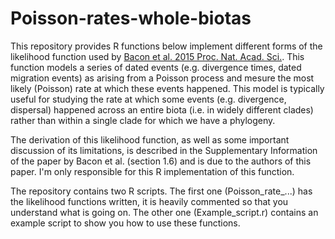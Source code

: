 # Poisson-rates-whole-biotas

This repository provides R functions below implement different forms of the likelihood function used by [Bacon et al. 2015 Proc. Nat. Acad. Sci.](https://www.pnas.org/content/112/19/6110). This function models a series of dated events (e.g. divergence times, dated migration events) as arising from a Poisson process and mesure the most likely (Poisson) rate at which these events happened. This model is typically useful for studying the rate at which some events (e.g. divergence, dispersal) happened across an entire biota (i.e. in widely different clades) rather than within a single clade for which we have a phylogeny. 

The derivation of this likelihood function, as well as some important discussion of its limitations, is described in the Supplementary Information of the paper by Bacon et al. (section 1.6) and is due to the authors of this paper. I'm only responsible for this R implementation of this function.

The repository contains two R scripts. The first one (Poisson_rate_...) has the likelihood functions written, it is heavily commented so that you understand what is going on. The other one (Example_script.r) contains an example script to show you how to use these functions.
